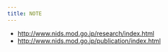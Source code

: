 ```yaml
---
title: NOTE
---
```


- <http://www.nids.mod.go.jp/research/index.html>
- <http://www.nids.mod.go.jp/publication/index.html>

